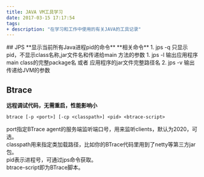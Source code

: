 ```yaml
---
title: JAVA VM工具学习
date: 2017-03-15 17:17:54
tags:
+ description: "在学习和工作中使用的有关JAVA的工具记录"
---
```

<Contents>
## JPS
**显示当前所有Java进程pid的命令**  
**相关命令**  
1. jps -q  
只显示pid，不显示class名称,jar文件名和传递给main 方法的参数
1. jps -l  
输出应用程序main class的完整package名 或者 应用程序的jar文件完整路径名
2. jps -v
 输出传递给JVM的参数


## Btrace  
**远程调试代码，无需重启，性能影响小**

    btrace [-p <port>] [-cp <classpath>] <pid> <btrace-script>  

port指定BTrace agent的服务端监听端口号，用来监听clients，默认为2020，可选。  
classpath用来指定类加载路径，比如你的BTrace代码里用到了netty等第三方jar包。  
pid表示进程号，可通过jps命令获取。  
btrace-script即为BTrace脚本。
